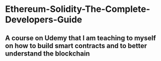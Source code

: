 # Ethereum-Solidity-The-Complete-Developers-Guide

## A course on Udemy that I am teaching to myself on how to build smart contracts and to better understand the blockchain
